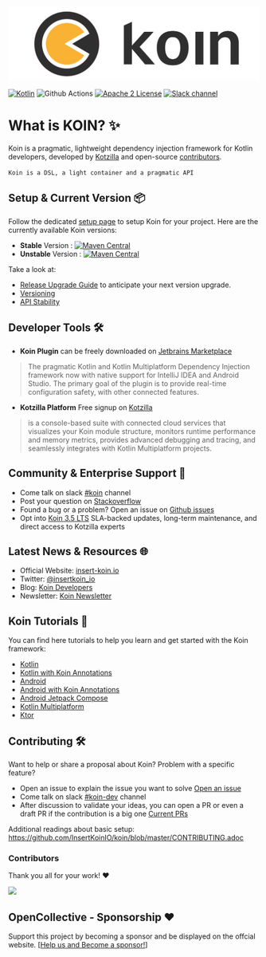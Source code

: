 ![logo](./docs/img/koin_main_logo.png)

[![Kotlin](https://img.shields.io/badge/Kotlin-2.0.20-blue.svg?style=flat&logo=kotlin)](https://kotlinlang.org)
![Github Actions](https://github.com/InsertKoinIO/koin/actions/workflows/build.yml/badge.svg)
[![Apache 2 License](https://img.shields.io/github/license/InsertKoinIO/koin)](https://github.com/InsertKoinIO/koin/blob/main/LICENSE.txt)
[![Slack channel](https://img.shields.io/badge/Chat-Slack-orange.svg?style=flat&logo=slack)](https://kotlinlang.slack.com/messages/koin/)


# What is KOIN? ✨
 
Koin is a pragmatic, lightweight dependency injection framework for Kotlin developers, developed by [Kotzilla](https://kotzilla.io) and open-source [contributors](https://github.com/InsertKoinIO/koin/graphs/contributors).

`Koin is a DSL, a light container and a pragmatic API`


## Setup & Current Version 📦

Follow the dedicated [setup page](https://insert-koin.io/docs/setup/koin) to setup Koin for your project.
Here are the currently available Koin versions:

- **Stable** Version : [![Maven Central](https://img.shields.io/maven-central/v/io.insert-koin/koin-core/4.1.0)](https://mvnrepository.com/artifact/io.insert-koin/koin-core/4.1.0)
- **Unstable** Version : [![Maven Central](https://img.shields.io/maven-central/v/io.insert-koin/koin-core)](https://mvnrepository.com/artifact/io.insert-koin/koin-core)

Take a look at:
- [Release Upgrade Guide](https://insert-koin.io/docs/support/releases) to anticipate your next version upgrade.
- [Versioning](https://insert-koin.io/docs/support/)
- [API Stability](https://insert-koin.io/docs/support/api-stability)

## Developer Tools 🛠️

- **Koin Plugin** can be freely downloaded on [Jetbrains Marketplace](https://plugins.jetbrains.com/plugin/26131-koin-dependency-injection-official-/versions/stable)
> The pragmatic Kotlin and Kotlin Multiplatform Dependency Injection framework now with native support for IntelliJ IDEA and Android Studio. The primary goal of the plugin is to provide real-time configuration safety, with other connected features.

- **Kotzilla Platform** Free signup on [Kotzilla](https://kotzilla.io)
> is a console-based suite with connected cloud services that visualizes your Koin module structure, monitors runtime performance and memory metrics, provides advanced debugging and tracing, and seamlessly integrates with Kotlin Multiplatform projects. 

## Community & Enterprise Support 💬

- Come talk on slack [#koin](https://kotlinlang.slack.com/?redir=%2Fmessages%2Fkoin) channel
- Post your question on [Stackoverflow](https://stackoverflow.com/questions/tagged/koin)
- Found a bug or a problem? Open an issue on [Github issues](https://github.com/InsertKoinIO/koin/issues)
- Opt into [Koin 3.5 LTS](https://kotzilla.io/koin-lts) SLA-backed updates, long-term maintenance, and direct access to Kotzilla experts

## Latest News & Resources 🌐
- Official Website: [insert-koin.io](https://insert-koin.io)
- Twitter: [@insertkoin_io](https://twitter.com/insertkoin_io)
- Blog: [Koin Developers](https://blog.insert-koin.io)
- Newsletter: [Koin Newsletter](https://bit.ly/koin_newsletter)

## Koin Tutorials 🚀

You can find here tutorials to help you learn and get started with the Koin framework:
- [Kotlin](https://insert-koin.io/docs/quickstart/kotlin)
- [Kotlin with Koin Annotations](https://insert-koin.io/docs/quickstart/kotlin-annotations)
- [Android](https://insert-koin.io/docs/quickstart/android-viewmodel)
- [Android with Koin Annotations](https://insert-koin.io/docs/quickstart/android-annotations)
- [Android Jetpack Compose](https://insert-koin.io/docs/quickstart/android-compose)
- [Kotlin Multiplatform](https://insert-koin.io/docs/quickstart/kmp)
- [Ktor](https://insert-koin.io/docs/quickstart/ktor)

## Contributing 🛠

Want to help or share a proposal about Koin? Problem with a specific feature? 

- Open an issue to explain the issue you want to solve [Open an issue](https://github.com/InsertKoinIO/koin/issues)
- Come talk on slack [#koin-dev](https://kotlinlang.slack.com/?redir=%2Fmessages%2Fkoin-dev) channel
- After discussion to validate your ideas, you can open a PR or even a draft PR if the contribution is a big one [Current PRs](https://github.com/InsertKoinIO/koin/pulls)

Additional readings about basic setup: https://github.com/InsertKoinIO/koin/blob/master/CONTRIBUTING.adoc

### Contributors

Thank you all for your work! ❤️

<a href="https://github.com/InsertKoinIO/koin/graphs/contributors">
  <img src="https://contrib.rocks/image?repo=InsertKoinIO/koin" />
</a>

## OpenCollective - Sponsorship ❤️

Support this project by becoming a sponsor and be displayed on the offcial website. [[Help us and Become a sponsor!](https://opencollective.com/koin#sponsor)]
